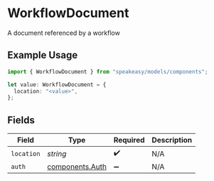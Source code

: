 # WorkflowDocument

A document referenced by a workflow

## Example Usage

```typescript
import { WorkflowDocument } from "speakeasy/models/components";

let value: WorkflowDocument = {
  location: "<value>",
};
```

## Fields

| Field                                              | Type                                               | Required                                           | Description                                        |
| -------------------------------------------------- | -------------------------------------------------- | -------------------------------------------------- | -------------------------------------------------- |
| `location`                                         | *string*                                           | :heavy_check_mark:                                 | N/A                                                |
| `auth`                                             | [components.Auth](../../models/components/auth.md) | :heavy_minus_sign:                                 | N/A                                                |